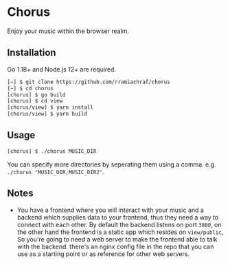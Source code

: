 # Chorus
Enjoy your music within the browser realm.

## Installation
Go 1.18+ and Node.js 12+ are required.
```bash
[~] $ git clone https://github.com/rramiachraf/chorus
[~] $ cd chorus
[chorus] $ go build
[chorus] $ cd view
[chorus/view] $ yarn install
[chorus/view] $ yarn build
```

## Usage
```bash
[chorus] $ ./chorus MUSIC_DIR
```
You can specify more directories by seperating them using a comma.
e.g. `./chorus "MUSIC_DIR,MUSIC_DIR2"`.

## Notes
* You have a frontend where you will interact with your music and a backend which supplies data to your frontend, thus they need a way to connect with each other. By default the backend listens on port `3000`, on the other hand the frontend is a static app which resides on `view/public`, So you're going to need a web server to make the frontend able to talk with the backend. there's an nginx config file in the repo that you can use as a starting point or as reference for other web servers. 
